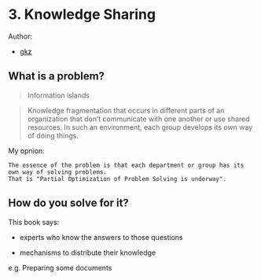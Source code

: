 # 3. Knowledge Sharing

Author:
  - [gkz](https://twitter.com/gkzvoice)

## What is a problem?

>Information islands

>Knowledge fragmentation that occurs in different parts of an organization that don’t communicate with one another or use shared resources. In such an environment, each group develops its own way of doing things.

My opnion:

```
The essence of the problem is that each department or group has its own way of solving problems.
That is "Partial Optimization of Problem Solving is underway".
```

## How do you solve for it?

This book says:

- experts who know the answers to those questions

- mechanisms to distribute their knowledge

e.g. Preparing some documents